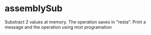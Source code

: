 # assemblySub
Substract 2 values at memory. The operation saves in "resta". Print a message and the operation using mixt programation
